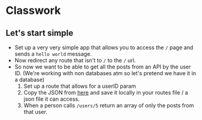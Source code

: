 # Classwork

## Let's start simple

- Set up a very very simple app that allows you to access the `/` page and sends a `hello world` message.
- Now redirect any route that isn't to `/` to the `/` url.
- So now we want to be able to get all the posts from an API by the user ID. (We're working with non databases atm so let's pretend we have it in a database)
  1. Set up a route that allows for a userID param
  2. Copy the JSON from [here](https://jsonplaceholder.typicode.com/posts) and save it locally in your routes file / a json file it can access.
  3. When a person calls `/users/5` return an array of only the posts from that user.
